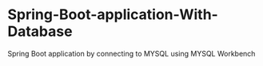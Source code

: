 # Spring-Boot-application-With-Database
Spring Boot application by connecting to MYSQL using MYSQL Workbench
